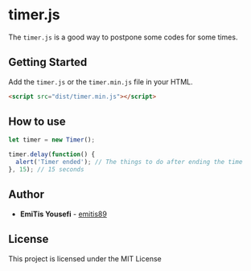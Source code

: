 # timer.js

The `timer.js` is a good way to postpone some codes for some times.

## Getting Started

Add the `timer.js` or the `timer.min.js` file in your HTML.

```html
<script src="dist/timer.min.js"></script>
```
## How to use

```js
let timer = new Timer();

timer.delay(function() {
  alert('Timer ended'); // The things to do after ending the time
}, 15); // 15 seconds 
```

## Author

* **EmiTis Yousefi** - [emitis89](https://github.com/emitis89)

## License

This project is licensed under the MIT License
